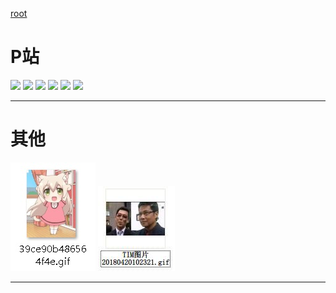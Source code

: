 [root](https://github.com/EvernightAurora/Image/tree/master/)

# P站

![](https://raw.githubusercontent.com/EvernightAurora/Image/master/P站/64729991/Les.jpg)
![](https://raw.githubusercontent.com/EvernightAurora/Image/master/P站/65296146/Les.jpg)
![](https://raw.githubusercontent.com/EvernightAurora/Image/master/P站/68198008/Les.jpg)
![](https://raw.githubusercontent.com/EvernightAurora/Image/master/P站/68263033/Les.jpg)
![](https://raw.githubusercontent.com/EvernightAurora/Image/master/P站/68268075/Les.jpg)
![](https://raw.githubusercontent.com/EvernightAurora/Image/master/P站/67185794/Les.jpg)

---
# 其他

![](https://github.com/EvernightAurora/Image/blob/master/其他/39ce90b486564f4e/Les.jpg)
![](https://github.com/EvernightAurora/Image/blob/master/其他/IM-20180420102321/Les.jpg)

---
